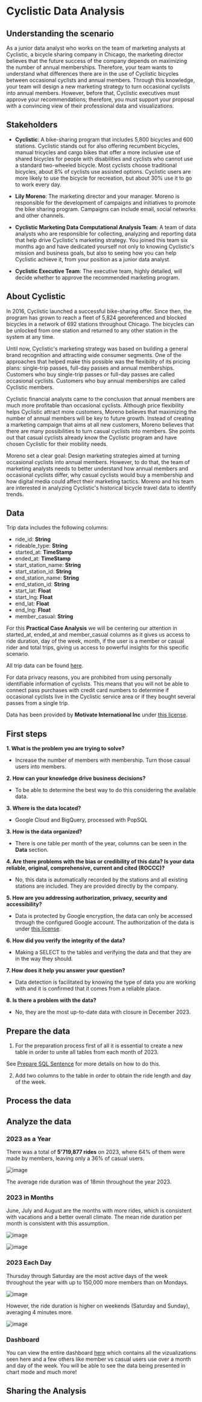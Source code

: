 # Cyclistic Data Analysis

## Understanding the scenario

As a junior data analyst who works on the team of marketing analysts at Cyclistic, a bicycle sharing company in Chicago, the marketing director believes that the future success of the company depends on maximizing the number of annual memberships. Therefore, your team wants to understand what differences there are in the use of Cyclistic bicycles between occasional cyclists and annual members. Through this knowledge, your team will design a new marketing strategy to turn occasional cyclists into annual members. However, before that, Cyclistic executives must approve your recommendations; therefore, you must support your proposal with a convincing view of their professional data and visualizations.

## Stakeholders

* **Cyclistic**: A bike-sharing program that includes 5,800 bicycles and 600 stations. Cyclistic stands out for also offering recumbent bicycles, manual tricycles and cargo bikes that offer a more inclusive use of shared bicycles for people with disabilities and cyclists who cannot use a standard two-wheeled bicycle. Most cyclists choose traditional bicycles, about 8% of cyclists use assisted options. Cyclistic users are more likely to use the bicycle for recreation, but about 30% use it to go to work every day.

* **Lily Moreno**: The marketing director and your manager. Moreno is responsible for the development of campaigns and initiatives to promote the bike sharing program. Campaigns can include email, social networks and other channels.

* **Cyclistic Marketing Data Computational Analysis Team**: A team of data analysts who are responsible for collecting, analyzing and reporting data that help drive Cyclistic's marketing strategy. You joined this team six months ago and have dedicated yourself not only to knowing Cyclistic's mission and business goals, but also to seeing how you can help Cyclistic achieve it, from your position as a junior data analyst.

* **Cyclistic Executive Team**: The executive team, highly detailed, will decide whether to approve the recommended marketing program.

## About Cyclistic

In 2016, Cyclistic launched a successful bike-sharing offer. Since then, the program has grown to reach a fleet of 5,824 georeferenced and blocked bicycles in a network of 692 stations throughout Chicago. The bicycles can be unlocked from one station and returned to any other station in the system at any time.

Until now, Cyclistic's marketing strategy was based on building a general brand recognition and attracting wide consumer segments. One of the approaches that helped make this possible was the flexibility of its pricing plans: single-trip passes, full-day passes and annual memberships. Customers who buy single-trip passes or full-day passes are called occasional cyclists. Customers who buy annual memberships are called Cyclistic members.

Cyclistic financial analysts came to the conclusion that annual members are much more profitable than occasional cyclists. Although price flexibility helps Cyclistic attract more customers, Moreno believes that maximizing the number of annual members will be key to future growth. Instead of creating a marketing campaign that aims at all new customers, Moreno believes that there are many possibilities to turn casual cyclists into members. She points out that casual cyclists already know the Cyclistic program and have chosen Cyclistic for their mobility needs.

Moreno set a clear goal: Design marketing strategies aimed at turning occasional cyclists into annual members. However, to do that, the team of marketing analysts needs to better understand how annual members and occasional cyclists differ, why casual cyclists would buy a membership and how digital media could affect their marketing tactics. Moreno and his team are interested in analyzing Cyclistic's historical bicycle travel data to identify trends.

## Data

Trip data includes the following columns:
* ride_id: **String**
* rideable_type: **String**
* started_at: **TimeStamp**
* ended_at: **TimeStamp**
* start_station_name: **String**
* start_station_id: **String**
* end_station_name: **String**
* end_station_id: **String**
* start_lat: **Float**
* start_lng: **Float**
* end_lat: **Float**
* end_lng: **Float**
* member_casual: **String**

For this **Practical Case Analysis** we will be centering our attention in started_at, ended_at and member_casual columns as it gives us access to ride duration, day of the week, month, if the user is a member or casual rider and total trips, giving us access to powerful insights for this specific scenario.

All trip data can be found [here](https://divvy-tripdata.s3.amazonaws.com/index.html).

For data privacy reasons, you are prohibited from using personally identifiable information of cyclists. This means that you will not be able to connect pass purchases with credit card numbers to determine if occasional cyclists live in the Cyclistic service area or if they bought several passes from a single trip.

Data has been provided by **Motivate International Inc** under [this license](https://www.divvybikes.com/data-license-agreement).

## First steps

**1. What is the problem you are trying to solve?**

- Increase the number of members with membership. Turn those casual users into members.

**2. How can your knowledge drive business decisions?**

- To be able to determine the best way to do this considering the available data.

**3. Where is the data located?**

- Google Cloud and BigQuery, processed with PopSQL

**3. How is the data organized?**

- There is one table per month of the year, columns can be seen in the **Data** section.

**4. Are there problems with the bias or credibility of this data? Is your data reliable, original, comprehensive, current and cited (ROCCC)?**

- No, this data is automatically recorded by the stations and all existing stations are included. They are provided directly by the company.

**5. How are you addressing authorization, privacy, security and accessibility?**

- Data is protected by Google encryption, the data can only be accessed through the configured Google account. The authorization of the data is under [this license](https://www.divvybikes.com/data-license-agreement).

**6. How did you verify the integrity of the data?**

- Making a SELECT to the tables and verifying the data and that they are in the way they should.

**7. How does it help you answer your question?**

- Data detection is facilitated by knowing the type of data you are working with and it is confirmed that it comes from a reliable place.

**8. Is there a problem with the data?**

- No, they are the most up-to-date data with closure in December 2023.

## Prepare the data

1. For the preparation process first of all it is essential to create a new table in order to unite all tables from each month of 2023.

See [Prepare SQL Sentence](/Prepare-Data) for more details on how to do this.

2. Add two columns to the table in order to obtain the ride length and day of the week.

## Process the data

## Analyze the data

### 2023 as a Year

There was a total of **5'719,877 rides** on 2023, where 64% of them were made by members, leaving only a 36% of casual users.

![image](https://github.com/EmilioCG30/cyclistic-analysis/assets/111447739/52b51ee6-0bf8-4627-b0f2-73f5a237031e)

The average ride duration was of 18min throughout the year 2023.

### 2023 in Months

June, July and August are the months with more rides, which is consistent with vacations and a better overall climate. The mean ride duration per month is consistent with this assumption.

![image](https://github.com/EmilioCG30/cyclistic-analysis/assets/111447739/827af81c-41c4-4186-92ae-347cf977e1f6)

![image](https://github.com/EmilioCG30/cyclistic-analysis/assets/111447739/95e323c7-8fb2-4e74-87fe-ad82b08aa1d9)

### 2023 Each Day

Thursday through Saturday are the most active days of the week throughout the year with up to 150,000 more members than on Mondays.

![image](https://github.com/EmilioCG30/cyclistic-analysis/assets/111447739/74c6a0e0-1b29-4783-96c7-10034bdb2c99)

However, the ride duration is higher on weekends (Saturday and Sunday), averaging 4 minutes more.

![image](https://github.com/EmilioCG30/cyclistic-analysis/assets/111447739/290e6a1a-0f64-4659-9388-4734624fa40c)

### Dashboard

You can view the entire dashboard [here](https://popsql.com/dashboards/R1U5GmL6/cyclistic?access_token=38d1bdf4080079808bd6fb5e16f3d279) which contains all the vizualizations seen here and a few others like member vs casual users use over a month and day of the week. You will be able to see the data being presented in chart mode and much more!


## Sharing the Analysis

